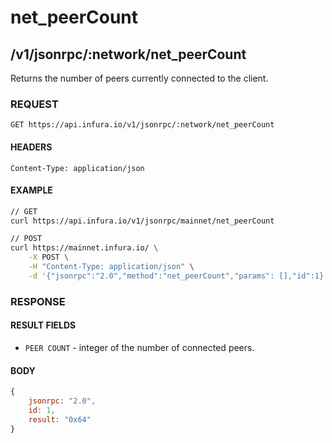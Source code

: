 # net_peerCount

## /v1/jsonrpc/:network/net_peerCount

Returns the number of peers currently connected to the client.

### REQUEST

`GET https://api.infura.io/v1/jsonrpc/:network/net_peerCount`

#### HEADERS

`Content-Type: application/json`

#### EXAMPLE
```bash
// GET
curl https://api.infura.io/v1/jsonrpc/mainnet/net_peerCount

// POST
curl https://mainnet.infura.io/ \
    -X POST \
    -H "Content-Type: application/json" \
    -d '{"jsonrpc":"2.0","method":"net_peerCount","params": [],"id":1}'
```

### RESPONSE

#### RESULT FIELDS
- `PEER COUNT` - integer of the number of connected peers.

#### BODY

```js
{
    jsonrpc: "2.0",
    id: 1,
    result: "0x64"
}
```

